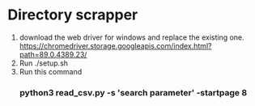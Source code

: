 # Directory scrapper

1. download the web driver for windows and replace the existing one.
    https://chromedriver.storage.googleapis.com/index.html?path=89.0.4389.23/
2. Run ./setup.sh
3. Run this command
    ### python3 read_csv.py -s 'search parameter' -startpage 8
